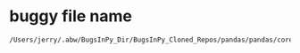 # buggy file name

```text
/Users/jerry/.abw/BugsInPy_Dir/BugsInPy_Cloned_Repos/pandas/pandas/core/reshape/reshape.py
```
